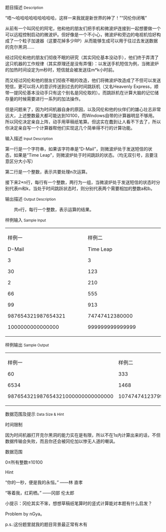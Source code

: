 <div class="panel panel-default">
<div class="area-title">
<span>
题目描述
<small>Description</small>
</span></div>
<div class="panel-body">

<p style=""><span style="">“唔～哈哈哈哈哈哈哈哈哈，这样一来我就是新世界的神了！”“冈伦你闭嘴”</span></p><p style=""><span style="">从前有一个叫冈伦的阿宅，他和他的朋友们把手机和微波炉连接到一起想要做一个可以远程控制启动的微波炉。但好像是一个不小心，微波炉和旁边的电视机恰好构成了一个粒子加速器（这要花掉多少RP）从而能够生成可以用于往过去发送数据的克尔黑洞……</span></p><p style=""><span style="">经过冈伦和他的朋友们彻夜不眠的研究（其实冈伦基本没动手），他们终于弄清了这只机器的工作规律（其实原理还是没有弄懂）：以发送手机短信为例，当微波炉的加热时间设定为</span><span style="">m</span><span style="">秒时，短信就会被发送往</span><span style="">m*k</span><span style="">小时前。</span></p><p style=""><span style="">而又经过冈伦和他的朋友们彻夜不眠的改造，他们将微波炉改造成了不但可以发送短信，更可以将人的意识传送到过去的时间跳跃机（又名Heavenly Express，顺带一提冈伦基本没动手只有这个别名是冈伦取的）。而跳跃机在计算大脑的记忆储存量的时候需要进行一系列的加法操作。</span></p><p style=""><span style="">但是问题来了，因为时间机器自身的原因，以及冈伦和他的伙伴们的雄心壮志非常远大，上述整数最大都可能达到10</span><span style="">100</span><span style="">，而Windows自带的计算器明显不够用。所以冈伦决定亲自上阵，动手用草稿纸笔算。但这实在蠢到让人看不下去了，所以你决定亲自写一个计算器帮他们实现这几个简单得不行的计算功能。</span></p>

</div>
</div>

<div class="panel panel-default">
<div class="area-title">
<span>
输入描述
<small>Input Description</small>
</span></div>
<div class="panel-body">
<p style=""><span style="">第一行是一个字符串，如果该字符串是“D-Mail”，则微波炉处于发送短信的状态，如果是“Time Leap”，则微波炉处于时间跳跃的状态。（均无双引号，且要注意区分大小写）</span></p><p style=""><span style="">第二行是一个整数，表示共要处理</span><span style="">n</span><span style="">次运算。</span></p><p style=""><span style="">接下来2*</span><span style="">n</span><span style="">行，每行有一个整数，两行为一组，当微波炉处于发送短信的状态时分别代表</span><span style="">m</span><span style="">和</span><span style="">k</span><span style="">，当处于时间跳跃状态时，则分别代表两个需要相加的整数</span><span style="">a</span><span style="">和</span><span style="">b</span><span style="">。</span></p>

</div>
</div>
<div  class="panel panel-default">
<div class="area-title">
<span>
输出描述
<small>Output Description</small>
</span></div>
<div class="panel-body">

<p style="text-indent: 28px;"><span style=";font-family:华文细黑;font-size:14px">共</span><span style=";font-family:华文细黑;font-style:italic;font-size:14px">n</span><span style=";font-family:华文细黑;font-size:14px">行，每行一个整数，表示运算的结果。</span></p>

</div>
</div>


<div class="panel panel-default">
<div class="area-title">
<span>
样例输入
<small>Sample Input</small>
</span></div>
<div class="panel-body">
<table style="" width="595"><tbody><tr style=""><td style="" valign="top" width="298"><p><span style="">样例一</span></p><p><span style="">D-Mail</span></p><p><span style="">3</span></p><p><span style="">30</span></p><p><span style="">2</span></p><p><span style="">66</span></p><p><span style="">99</span></p><p><span style="">987654321987654321</span></p><p><span style="">1000000000000000</span></p></td><td style="" valign="top" width="298"><p><span style="">样例二</span></p><p><span style="">Time Leap</span></p><p><span style="">3</span></p><p><span style="">123</span></p><p><span style="">210</span></p><p><span style="">555</span></p><p><span style="">913</span></p><p><span style="">74747412380000</span></p><p><span style="">999999999999999</span></p></td></tr></tbody></table>

</div>
</div>

<div class="panel panel-default">
<div class="area-title">
<span>
样例输出
<small>Sample Output</small>
</span></div>
<div class="panel-body">
<table style="" width="606"><tbody><tr style=""><td style="" valign="top" width="303"><p><span style="">样例一</span></p><p><span style="">60</span></p><p><span style="">6534</span></p><p><span style="">987654321987654321000000000000000</span></p></td><td style="" valign="top" width="303"><p><span style="">样例二</span></p><p><span style="">333</span></p><p><span style="">1468</span></p><p><span style="">1074747412379999</span></p></td></tr></tbody></table>

</div>
</div>

<div class="panel panel-default">
<div class="area-title">
<span>
数据范围及提示
<small>Data Size & Hint</small>
</span></div>
<div class="panel-body">
<p><span style="">时间限制</span></p><p style=""><span style="">因为时间机器打开克尔黑洞的能力实在是有限，所以不在1s内计算出来的话，不但数据传输会失败，而且你还会被冈伦加以惨无人道的嘲讽。</span></p><p><span style="">数据范围</span></p><p style=""><span style="">0≤所有整数≤10</span><span style="">100</span></p><p><span style="">Hint</span></p><p style=""><span style="">“你的一秒，便是我的永恒。”</span> <span style="">——林 直孝</span></p><p style=""><span style="">“等着我，红莉栖。”</span> <span style="">——冈部 伦太郎</span></p><p style=""><span style="">小提示：冈伦其实不笨，想想草稿纸笔算时的竖式计算能对本题有什么启发？</span></p><p style=""><span style="">Problem by nGya。</span></p><p style=""><span style="">p.s.:这份题里就我的题目背景最正常有木有</span></p>
</div>
</div>